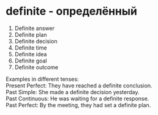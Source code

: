 # definite - определённый

1. Definite answer  
2. Definite plan  
3. Definite decision  
4. Definite time  
5. Definite idea  
6. Definite goal  
7. Definite outcome  

Examples in different tenses:  
Present Perfect: They have reached a definite conclusion.  
Past Simple: She made a definite decision yesterday.  
Past Continuous: He was waiting for a definite response.  
Past Perfect: By the meeting, they had set a definite plan.
